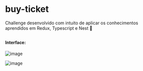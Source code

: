 # buy-ticket
Challenge desenvolvido com intuito de aplicar os conhecimentos aprendidos em Redux, Typescript e Nest 🧡

##

#### Interface:

![image](https://user-images.githubusercontent.com/66935004/166032951-9a7a3896-1efa-4509-9781-a43194452619.png)

![image](https://user-images.githubusercontent.com/66935004/166032427-3e05e7d2-e5ef-4374-91bf-9211fedecda4.png)
